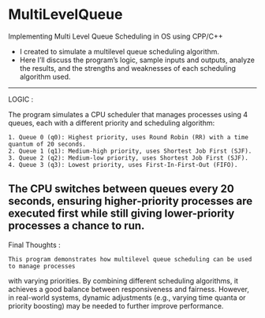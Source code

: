 # MultiLevelQueue
 Implementing Multi Level Queue Scheduling in OS using CPP/C++

+ I created to simulate a multilevel queue scheduling 
algorithm.  
+ Here I’ll discuss the program’s logic,  sample inputs and outputs, analyze the results, and the 
strengths and weaknesses of each scheduling algorithm used. 
------------------------

LOGIC :
 
The program simulates a CPU scheduler that manages processes using 4 queues, each with a 
different priority and scheduling algorithm:
 
	1. Queue 0 (q0): Highest priority, uses Round Robin (RR) with a time quantum of 20 seconds. 
	2. Queue 1 (q1): Medium-high priority, uses Shortest Job First (SJF). 
	3. Queue 2 (q2): Medium-low priority, uses Shortest Job First (SJF). 
	4. Queue 3 (q3): Lowest priority, uses First-In-First-Out (FIFO).
 
The CPU switches between queues every 20 seconds, ensuring higher-priority processes are 
executed first while still giving lower-priority processes a chance to run.
------------------------

Final Thoughts :
	
	This program demonstrates how multilevel queue scheduling can be used to manage processes 
with varying priorities. By combining different scheduling algorithms, it achieves a good balance 
between responsiveness and fairness. However, in real-world systems, dynamic adjustments (e.g., 
varying time quanta or priority boosting) may be needed to further improve performance.
